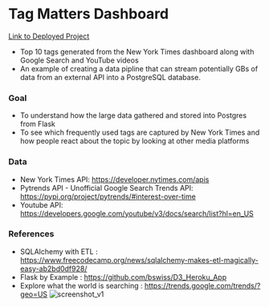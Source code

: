 # Tag Matters Dashboard
[Link to Deployed Project](https://tag-matters.herokuapp.com/)
- Top 10 tags generated from the New York Times dashboard along with Google Search and YouTube videos
- An example of creating a data pipline that can stream potentially GBs of data from an external API into a PostgreSQL database.

### Goal
- To understand how the large data gathered and stored into Postgres from Flask
- To see which frequently used tags are captured by New York Times and how people react about the topic by looking at other media platforms

### Data
- New York Times API: https://developer.nytimes.com/apis
- Pytrends API - Unofficial Google Search Trends API: https://pypi.org/project/pytrends/#interest-over-time
- Youtube API: https://developers.google.com/youtube/v3/docs/search/list?hl=en_US

### References
- SQLAlchemy with ETL : https://www.freecodecamp.org/news/sqlalchemy-makes-etl-magically-easy-ab2bd0df928/
- Flask by Example : https://github.com/bswiss/D3_Heroku_App
- Explore what the world is searching : https://trends.google.com/trends/?geo=US
![screenshot_v1](https://github.com/rimhoho/tag-matters/blob/master/static/images/Screenshot.png)